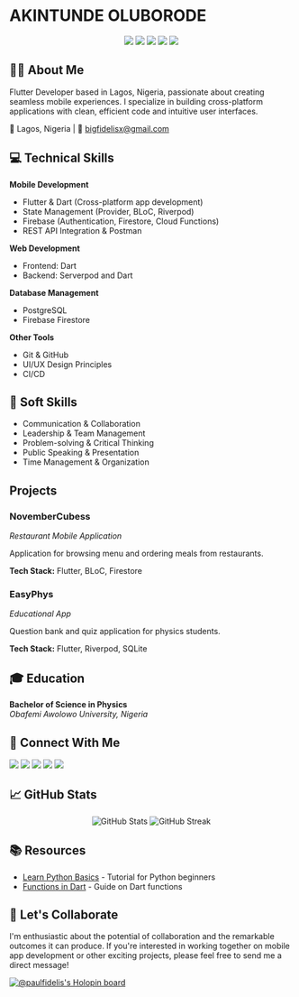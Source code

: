# AKINTUNDE OLUBORODE

<div align="center">
  <img src="https://img.shields.io/badge/Flutter-02569B?style=for-the-badge&logo=flutter&logoColor=white" />
  <img src="https://img.shields.io/badge/Dart-0175C2?style=for-the-badge&logo=dart&logoColor=white" />
  <img src="https://img.shields.io/badge/Firebase-FFCA28?style=for-the-badge&logo=firebase&logoColor=black" />
  <img src="https://img.shields.io/badge/React-20232A?style=for-the-badge&logo=react&logoColor=61DAFB" />
  <img src="https://img.shields.io/badge/Node.js-339933?style=for-the-badge&logo=nodedotjs&logoColor=white" />
</div>

## 👋🏽 About Me
Flutter Developer based in Lagos, Nigeria, passionate about creating seamless mobile experiences. I specialize in building cross-platform applications with clean, efficient code and intuitive user interfaces.

📍 Lagos, Nigeria | 📧 [bigfidelisx@gmail.com](mailto:bigfidelisx@gmail.com)

## 💻 Technical Skills

**Mobile Development**
- Flutter & Dart (Cross-platform app development)
- State Management (Provider, BLoC, Riverpod)
- Firebase (Authentication, Firestore, Cloud Functions)
- REST API Integration & Postman

**Web Development**
- Frontend: Dart
- Backend: Serverpod and Dart

**Database Management**
- PostgreSQL
- Firebase Firestore



**Other Tools**
- Git & GitHub
- UI/UX Design Principles
- CI/CD

## 🧠 Soft Skills
- Communication & Collaboration
- Leadership & Team Management
- Problem-solving & Critical Thinking
- Public Speaking & Presentation
- Time Management & Organization




## Projects

### NovemberCubess
*Restaurant Mobile Application*

Application for browsing menu and ordering meals from restaurants.

**Tech Stack:** Flutter, BLoC, Firestore

### EasyPhys
*Educational App*

Question bank and quiz application for physics students.

**Tech Stack:** Flutter, Riverpod, SQLite

## 🎓 Education

**Bachelor of Science in Physics**  
*Obafemi Awolowo University, Nigeria*

## 🔗 Connect With Me

<div align="left">
  <a href="https://twitter.com/DelisIgib" target="_blank"><img src="https://img.shields.io/badge/Twitter-1DA1F2?style=for-the-badge&logo=twitter&logoColor=white" /></a>
  <a href="https://www.upwork.com/freelancers/~0135be12f28cdc12be" target="_blank"><img src="https://img.shields.io/badge/Upwork-6FDA44?style=for-the-badge&logo=upwork&logoColor=white" /></a>
  <a href="https://bigfidelis.notion.site/bigfidelis/Function-In-Dart-4169e29cfdf443cf919854d0d2c2cd44/" target="_blank"><img src="https://img.shields.io/badge/Notion-000000?style=for-the-badge&logo=notion&logoColor=white" /></a>
  <a href="https://holopin.io/@paulfidelis" target="_blank"><img src="https://img.shields.io/badge/Holopin-8933FF?style=for-the-badge&logo=holopin&logoColor=white" /></a>
  <a href="https://akinholub.gumroad.com/l/Basic-python" target="_blank"><img src="https://img.shields.io/badge/Gumroad-FF90E8?style=for-the-badge&logo=gumroad&logoColor=white" /></a>
</div>

## 📈 GitHub Stats

<div align="center">
  <img src="https://github-readme-stats.vercel.app/api?username=fidelmak&show_icons=true&theme=tokyonight" alt="GitHub Stats" />
  <img src="https://github-readme-streak-stats.herokuapp.com/?user=fidelmak&theme=tokyonight" alt="GitHub Streak" />
</div>

## 📚 Resources

- [Learn Python Basics](https://akinholub.gumroad.com/l/Basic-python) - Tutorial for Python beginners
- [Functions in Dart](https://bigfidelis.notion.site/bigfidelis/Function-In-Dart-4169e29cfdf443cf919854d0d2c2cd44/) - Guide on Dart functions

## 💬 Let's Collaborate

I'm enthusiastic about the potential of collaboration and the remarkable outcomes it can produce. If you're interested in working together on mobile app development or other exciting projects, please feel free to send me a direct message!

[![@paulfidelis's Holopin board](https://holopin.me/paulfidelis)](https://holopin.io/@paulfidelis)

<!---
fidelmak/fidelmak is a ✨ special ✨ repository because its `README.md` (this file) appears on your GitHub profile.
You can click the Preview link to take a look at your changes.
--->
